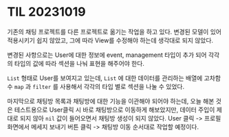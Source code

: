 # TIL 20231019

기존의 채팅 프로젝트를 다른 프로젝트로 옮기는 작업을 하고 있다.
변경된 모델이 있어 적용시키기 쉽지 않았고, 그에 따라 View를 수정해야 하는데 생각대로 되지 않았다.

변경된 사항으로는 User에 대한 정보에 event, management 타입이 추가 되어 각각의 타입의 값에 따라 섹션을 나눠 표현을 해주어야 한다.

`List` 형태로 User를 보여지고 있는데, `List` 에 대한 데이터를 관리하는 배열에 고차함수 `map` 과 `filter` 를 사용해서 각각의 타입 별로 섹션을 나눌 수 있었다.

마지막으로 채팅방 목록과 채팅방에 대한 기능을 이관해야 되어야 하는데,
오늘 해본 것은 테스트용으로 User클릭 시 바로 채팅방으로 이동하게 해보았지만, 데이터 주입이 제대로 되지 않아 `nil` 값이 들어오면서 채팅방 생성이 되지 않았다.
User 클릭 -> 프로필 화면에서 메세지 보내기 버튼 클릭 -> 채팅방 이동 순서대로 작업할 예정이다.